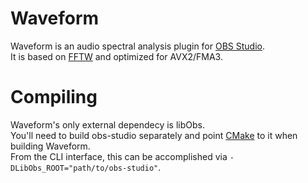 # Waveform
Waveform is an audio spectral analysis plugin for [OBS Studio](https://obsproject.com/).  
It is based on [FFTW](https://www.fftw.org/) and optimized for AVX2/FMA3.  

# Compiling
Waveform's only external dependecy is libObs.  
You'll need to build obs-studio separately and point [CMake](https://cmake.org/) to it when building Waveform.  
From the CLI interface, this can be accomplished via `-DLibObs_ROOT="path/to/obs-studio"`.
